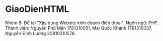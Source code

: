 # GiaoDienHTML
Nhóm 8: Đề tài "Xây dựng Website kinh doanh điện thoại".
Ngôn ngữ: PHP.
Thành viên:
Nguyễn Phú Mẫn	1781310051, 
Mai Quốc Khánh	1781310037,
Nguyễn Đình Lương	20810310578.
